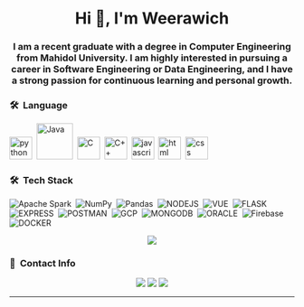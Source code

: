 

<h1 align="center">Hi 👋, I'm Weerawich</h1>
<h3 align="center">I am a recent graduate with a degree in Computer Engineering from Mahidol University. I am highly interested in pursuing a career in Software Engineering or Data Engineering, and I have a strong passion for continuous learning and personal growth.</h3>

### 🛠 &nbsp;Language

<img src="https://www.vectorlogo.zone/logos/python/python-icon.svg" alt="python" width="40" height="40"/>&nbsp;
<img src="https://www.vectorlogo.zone/logos/java/java-icon.svg" alt="Java" width="64" height="64"/>&nbsp;
<img src="https://upload.wikimedia.org/wikipedia/commons/1/18/C_Programming_Language.svg" alt="C" width="40" height="40"/>&nbsp;
<img src="https://upload.wikimedia.org/wikipedia/commons/1/18/ISO_C%2B%2B_Logo.svg" alt="C++" width="40" height="40"/>&nbsp;
<img src="https://upload.wikimedia.org/wikipedia/commons/9/99/Unofficial_JavaScript_logo_2.svg" alt="javascript" width="40" height="40"/>&nbsp;
<img src="https://www.vectorlogo.zone/logos/w3_html5/w3_html5-icon.svg" alt="html" width="40" height="40"/>&nbsp;
<img src="https://www.vectorlogo.zone/logos/w3_css/w3_css-icon.svg" alt="css" width="40" height="40"/>&nbsp;

<!-- ![Python](https://img.shields.io/badge/Python-3776AB?style=for-the-badge&logo=python&logoColor=white)&nbsp;
![JAVA](https://img.shields.io/badge/Java-ED8B00?style=for-the-badge&logo=openjdk&logoColor=white)&nbsp;
![C](https://img.shields.io/badge/C-00599C?style=for-the-badge&logo=c&logoColor=white)&nbsp;
![C++](https://img.shields.io/badge/C%2B%2B-00599C?style=for-the-badge&logo=c%2B%2B&logoColor=white)&nbsp;
![JAVASCRIPT](https://img.shields.io/badge/JSS-F7DF1E?style=for-the-badge&logo=JSS&logoColor=white)&nbsp;
![HTML](https://img.shields.io/badge/HTML-239120?style=for-the-badge&logo=html5&logoColor=white)&nbsp;
![CSS](https://img.shields.io/badge/CSS-239120?&style=for-the-badge&logo=css3&logoColor=white)&nbsp; -->

### 🛠 &nbsp;Tech Stack
![Apache Spark](https://img.shields.io/badge/Apache%20Spark-FDEE21?style=flat-square&logo=apachespark&logoColor=black)&nbsp;
![NumPy](https://img.shields.io/badge/numpy-%23013243.svg?style=for-the-badge&logo=numpy&logoColor=white)&nbsp;
![Pandas](https://img.shields.io/badge/pandas-%23150458.svg?style=for-the-badge&logo=pandas&logoColor=white)&nbsp;
![NODEJS](https://img.shields.io/badge/Node.js-43853D?style=for-the-badge&logo=node.js&logoColor=white)&nbsp;
![VUE](https://img.shields.io/badge/Vue.js-35495E?style=for-the-badge&logo=vue.js&logoColor=4FC08D)&nbsp;
![FLASK](https://img.shields.io/badge/Flask-000000?style=for-the-badge&logo=flask&logoColor=white)&nbsp;
![EXPRESS](https://img.shields.io/badge/Express.js-404D59?style=for-the-badge)&nbsp;
![POSTMAN](https://img.shields.io/badge/Postman-FF6C37?style=for-the-badge&logo=postman&logoColor=white)&nbsp;
![GCP](https://img.shields.io/badge/Google_Cloud-4285F4?style=for-the-badge&logo=google-cloud&logoColor=white)&nbsp;
![MONGODB](https://img.shields.io/badge/MongoDB-4EA94B?style=for-the-badge&logo=mongodb&logoColor=white)&nbsp;
![ORACLE](https://img.shields.io/badge/Oracle-F80000?style=for-the-badge&logo=oracle&logoColor=black)&nbsp;
![Firebase](https://img.shields.io/badge/Firebase-039BE5?style=for-the-badge&logo=Firebase&logoColor=white)&nbsp;
![DOCKER](https://img.shields.io/badge/docker-%230db7ed.svg?style=for-the-badge&logo=docker&logoColor=white)&nbsp;

<p  align="center">
<img src="https://user-images.githubusercontent.com/73097560/115834477-dbab4500-a447-11eb-908a-139a6edaec5c.gif">             
<br>

### :link: &nbsp;Contact Info
<p align="center">
<a href="https://www.linkedin.com/in/weerawich-wongchatchalikun/"><img src="https://img.shields.io/badge/LinkedIn-0077B5?style=for-the-badge&logo=linkedin&logoColor=white"/></a>
<a href="weerawich.ww@gmail.com"><img src="https://img.shields.io/badge/Gmail-D14836?style=for-the-badge&logo=gmail&logoColor=white"/></a>
<a href="https://github.com/ny147"><img src="https://img.shields.io/badge/GitHub-100000?style=for-the-badge&logo=github&logoColor=white"/></a>
</p>


-----
